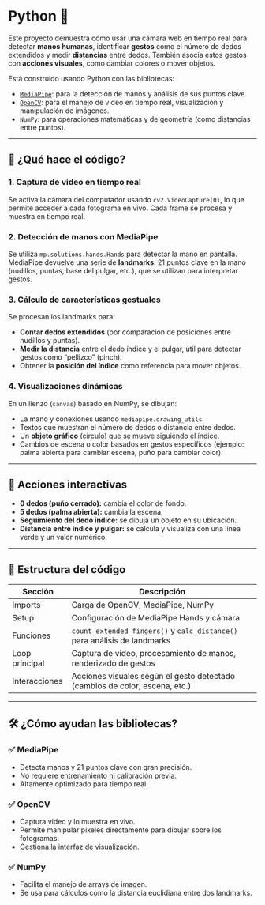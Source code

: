 # Python 🐍

Este proyecto demuestra cómo usar una cámara web en tiempo real para detectar **manos humanas**, identificar **gestos** como el número de dedos extendidos y medir **distancias** entre dedos. También asocia estos gestos con **acciones visuales**, como cambiar colores o mover objetos.

Está construido usando Python con las bibliotecas:

* [`MediaPipe`](https://developers.google.com/mediapipe): para la detección de manos y análisis de sus puntos clave.
* [`OpenCV`](https://opencv.org/): para el manejo de video en tiempo real, visualización y manipulación de imágenes.
* `NumPy`: para operaciones matemáticas y de geometría (como distancias entre puntos).

---

## 🧠 ¿Qué hace el código?

### 1. **Captura de video en tiempo real**

Se activa la cámara del computador usando `cv2.VideoCapture(0)`, lo que permite acceder a cada fotograma en vivo. Cada frame se procesa y muestra en tiempo real.

### 2. **Detección de manos con MediaPipe**

Se utiliza `mp.solutions.hands.Hands` para detectar la mano en pantalla. MediaPipe devuelve una serie de **landmarks**: 21 puntos clave en la mano (nudillos, puntas, base del pulgar, etc.), que se utilizan para interpretar gestos.

### 3. **Cálculo de características gestuales**

Se procesan los landmarks para:

* **Contar dedos extendidos** (por comparación de posiciones entre nudillos y puntas).
* **Medir la distancia** entre el dedo índice y el pulgar, útil para detectar gestos como “pellizco” (pinch).
* Obtener la **posición del índice** como referencia para mover objetos.

### 4. **Visualizaciones dinámicas**

En un lienzo (`canvas`) basado en NumPy, se dibujan:

* La mano y conexiones usando `mediapipe.drawing_utils`.
* Textos que muestran el número de dedos o distancia entre dedos.
* Un **objeto gráfico** (círculo) que se mueve siguiendo el índice.
* Cambios de escena o color basados en gestos específicos (ejemplo: palma abierta para cambiar escena, puño para cambiar color).

---

## 🔄 Acciones interactivas

* **0 dedos (puño cerrado):** cambia el color de fondo.
* **5 dedos (palma abierta):** cambia la escena.
* **Seguimiento del dedo índice:** se dibuja un objeto en su ubicación.
* **Distancia entre índice y pulgar:** se calcula y visualiza con una línea verde y un valor numérico.

---

## 🧩 Estructura del código

| Sección        | Descripción                                                                 |
| -------------- | --------------------------------------------------------------------------- |
| Imports        | Carga de OpenCV, MediaPipe, NumPy                                           |
| Setup          | Configuración de MediaPipe Hands y cámara                                   |
| Funciones      | `count_extended_fingers()` y `calc_distance()` para análisis de landmarks   |
| Loop principal | Captura de video, procesamiento de manos, renderizado de gestos             |
| Interacciones  | Acciones visuales según el gesto detectado (cambios de color, escena, etc.) |

---

## 🛠️ ¿Cómo ayudan las bibliotecas?

### ✅ MediaPipe

* Detecta manos y 21 puntos clave con gran precisión.
* No requiere entrenamiento ni calibración previa.
* Altamente optimizado para tiempo real.

### ✅ OpenCV

* Captura video y lo muestra en vivo.
* Permite manipular pixeles directamente para dibujar sobre los fotogramas.
* Gestiona la interfaz de visualización.

### ✅ NumPy

* Facilita el manejo de arrays de imagen.
* Se usa para cálculos como la distancia euclidiana entre dos landmarks.



